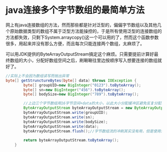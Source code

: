 

#    java连接多个字节数组的最简单方法

网上有java连接数组的方法，然而那些都是针对泛型的，偏偏字节数组以及其他几个原始数据类型的数组不属于泛型方法能操控的，于是所有使用泛型的连接数组的方法都失效，只剩下System.arraycopy()这一个可以用的了，然而这个函数参数很多，用起来并没有那么方便，而且每次只能连接两个数组，太麻烦了。

可以用JDK提供的ByteArrayOutputStream搞定这个麻烦。只需要提前计算好最终数组的大小，分配好数组空间之后，刷唰唰往里边按顺序写入想要连接的数组就好了。

```java
//实际上不会因为数组读写而抛出异常
byte[] getStrunctureBytes(byte[] data) throws IOException {
		byte[] groupUID=new BigInteger("0123").toByteArray();
		byte[] sn=new BigInteger("456").toByteArray();
		byte[] bodySize=new BigInteger("789").toByteArray();

		//上边三个字节数组用16字节空间+data的大小，以此大小分配缓冲区避免反复分配和复制内存
		ByteArrayOutputStream byteArrayOutputStream = new ByteArrayOutputStream(16+data.length);
		byteArrayOutputStream.write(groupUID);
		byteArrayOutputStream.write(sn);
		byteArrayOutputStream.write(bodySize);
		byteArrayOutputStream.write(data);
		byteArrayOutputStream.flush();//字节数组流的冲刷其实没有用，但是使用流的时候及时冲刷是好习惯
		
		return byteArrayOutputStream.toByteArray();
	}
```


